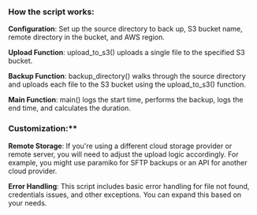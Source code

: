 ### How the script works:

**Configuration**: Set up the source directory to back up, S3 bucket name, remote directory in the bucket, and AWS region.

**Upload Function**: upload_to_s3() uploads a single file to the specified S3 bucket.

**Backup Function**: backup_directory() walks through the source directory and uploads each file to the S3 bucket using the upload_to_s3() function.

**Main Function**: main() logs the start time, performs the backup, logs the end time, and calculates the duration.

### Customization:**

**Remote Storage**: If you're using a different cloud storage provider or remote server, you will need to adjust the upload logic accordingly. For example, you might use paramiko for SFTP backups or an API for another cloud provider.

**Error Handling**: This script includes basic error handling for file not found, credentials issues, and other exceptions. You can expand this based on your needs.
